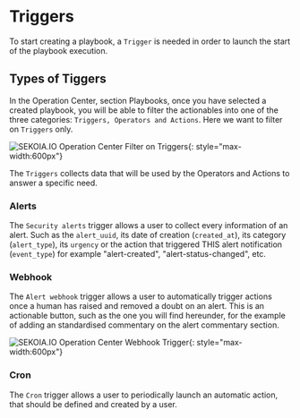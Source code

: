 # Triggers

To start creating a playbook, a `Trigger` is needed in order to launch the start of the playbook execution.

## Types of Tiggers

In the Operation Center, section Playbooks, once you have selected a created playbook, you will be able to filter the actionables into one of the three categories: `Triggers, Operators and Actions`. Here we want to filter on `Triggers` only.

![SEKOIA.IO Operation Center Filter on Triggers](/assets/filter_triggers.png){: style="max-width:600px"}

The `Triggers` collects data that will be used by the Operators and Actions to answer a specific need.

### Alerts

The `Security alerts` trigger allows a user to collect every information of an alert. Such as the `alert_uuid`, its date of creation (`created_at`), its category (`alert_type`), its `urgency` or the action that triggered THIS alert notification (`event_type`) for example "alert-created", "alert-status-changed", etc.

### Webhook

The `Alert webhook` trigger allows a user to automatically trigger actions once a human has raised and removed a doubt on an alert.
This is an actionable button, such as the one you will find hereunder, for the example of adding an standardised commentary on the alert commentary section. 

![SEKOIA.IO Operation Center Webhook Trigger](/assets/web_hook.gif){: style="max-width:600px"}

### Cron

The `Cron` trigger allows a user to periodically launch an automatic action, that should be defined and created by a user.